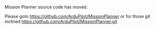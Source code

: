 Mission Planner source code has moved.

Please goto
https://github.com/ArduPilot/MissionPlanner
or for those git inclined
https://github.com/ArduPilot/MissionPlanner.git
